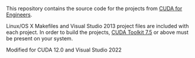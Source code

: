 This repository contains the source code for the projects from [CUDA for Engineers][cudaoforengineers].

Linux/OS X Makefiles and Visual Studio 2013 project files are included with each project. In order to build the projects, [CUDA Toolkit 7.5][cudatoolkit] or above must be present on your system. 

Modified for CUDA 12.0 and Visual Studio 2022

[cudaoforengineers]: http://www.cudaforengineers.com
[cudatoolkit]: https://developer.nvidia.com/cuda-toolkit
